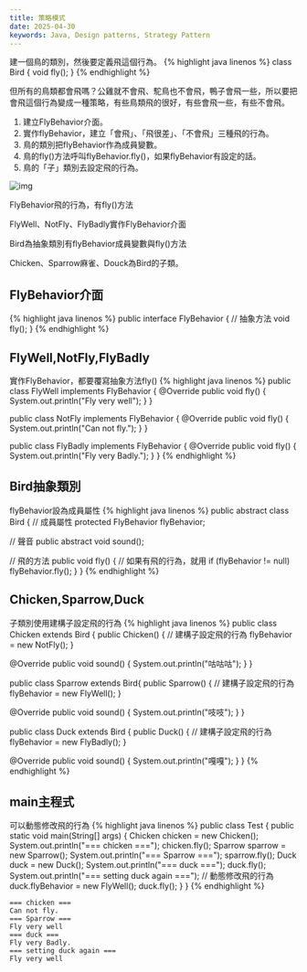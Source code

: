 ```yaml
---
title: 策略模式
date: 2025-04-30
keywords: Java, Design patterns, Strategy Pattern
---
```

建一個鳥的類別，然後要定義飛這個行為。
{% highlight java linenos %}
class Bird {
  void fly();
}
{% endhighlight %}

但所有的鳥類都會飛嗎？公雞就不會飛、駝鳥也不會飛，鴨子會飛一些，所以要把會飛這個行為變成一種策略，有些鳥類飛的很好，有些會飛一些，有些不會飛。

1. 建立FlyBehavior介面。
2. 實作flyBehavior，建立「會飛」、「飛很差」、「不會飛」三種飛的行為。
3. 鳥的類別把flyBehavior作為成員變數。
4. 鳥的fly()方法呼叫flyBehavior.fly()，如果flyBehavior有設定的話。
3. 鳥的「子」類別去設定飛的行為。

![img]({{site.imgurl}}/pattern/strategy1.png)

FlyBehavior飛的行為，有fly()方法

FlyWell、NotFly、FlyBadly實作FlyBehavior介面

Bird為抽象類別有flyBehavior成員變數與fly()方法

Chicken、Sparrow麻雀、Douck為Bird的子類。

## FlyBehavior介面
{% highlight java linenos %}
public interface FlyBehavior {
  // 抽象方法
  void fly();
}
{% endhighlight %}

## FlyWell,NotFly,FlyBadly
實作FlyBehavior，都要覆寫抽象方法fly()
{% highlight java linenos %}
public class FlyWell implements FlyBehavior {
  @Override
  public void fly() {
    System.out.println("Fly very well");
  }
}

public class NotFly implements FlyBehavior {
  @Override
  public void fly() {
    System.out.println("Can not fly.");
  }
}

public class FlyBadly implements FlyBehavior {
  @Override
  public void fly() {
    System.out.println("Fly very Badly.");
  }
}
{% endhighlight %}

## Bird抽象類別
flyBehavior設為成員屬性
{% highlight java linenos %}
public abstract class Bird {
  // 成員屬性
  protected FlyBehavior flyBehavior;
  
  // 聲音
  public abstract void sound();
  
  // 飛的方法
  public void fly() {
    // 如果有飛的行為，就用
    if (flyBehavior != null)
      flyBehavior.fly();
  }
}
{% endhighlight %}

## Chicken,Sparrow,Duck
子類別使用建構子設定飛的行為
{% highlight java linenos %}
public class Chicken extends Bird {
  public Chicken() {
    // 建構子設定飛的行為
    flyBehavior = new NotFly();
  }

  @Override
  public void sound() {
    System.out.println("咕咕咕");
  }
}

public class Sparrow extends Bird{
  public Sparrow() {
    // 建構子設定飛的行為
    flyBehavior = new FlyWell();
  }

  @Override
  public void sound() {
    System.out.println("吱吱");
  }
}

public class Duck extends Bird {
  public Duck() {
    // 建構子設定飛的行為
    flyBehavior = new FlyBadly();
  }

  @Override
  public void sound() {
    System.out.println("嘎嘎");
  }
}
{% endhighlight %}

## main主程式
可以動態修改飛的行為
{% highlight java linenos %}
public class Test {
  public static void main(String[] args) {
    Chicken chicken = new Chicken();
    System.out.println("=== chicken ===");
    chicken.fly();
    Sparrow sparrow = new Sparrow();
    System.out.println("=== Sparrow ===");
    sparrow.fly();
    Duck duck = new Duck();
    System.out.println("=== duck ===");
    duck.fly();
    System.out.println("=== setting duck again ===");
    // 動態修改飛的行為
    duck.flyBehavior = new FlyWell();
    duck.fly();
  }
}
{% endhighlight %}
```
=== chicken ===
Can not fly.
=== Sparrow ===
Fly very well
=== duck ===
Fly very Badly.
=== setting duck again ===
Fly very well
```